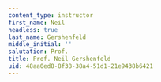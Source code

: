 ```yaml
---
content_type: instructor
first_name: Neil
headless: true
last_name: Gershenfeld
middle_initial: ''
salutation: Prof.
title: Prof. Neil Gershenfeld
uid: 48aa0ed8-8f38-38a4-51d1-21e9438b6421
---
```


